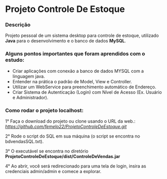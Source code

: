 # Projeto Controle De Estoque


<h3>Descrição</h3>

Projeto pessoal de um sistema desktop para controle de estoque, utilizado **Java** para o desenvolvimento e o banco de dados **MySQL**.



<h3>Alguns pontos importantes que foram aprendidos com o estudo:</h3>

- Criar aplicações com conexão a banco de dados MYSQL com a linguagem java.
- Entender na prática o padrão de Model, View e Controller.
- Utilizar um WebService para preenchimento automático de Endereço.
- Criar Sistema de Autenticação (Login) com Nível de Acesso (Ex. Usuário e Administrador).



<h3>Como rodar o projeto localhost:</h3>

1° Faça o download do projeto ou clone usando o URL da web.: <i>https://github.com/femelo22/ProjetoControleDeEstoque.git</i>

2° Rode o script do SQL em sua máquina (o script se encontra no bdvendasSQL.txt).

3° O executável se encontra no diretório <b>ProjetoControleDeEstoque/dist/ControleDeVendas.jar</b>

4° Ao abrir, você será redirecionado para uma tela de login, insira as credenciais admin/admin e comece a explorar.


